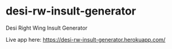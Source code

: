 # desi-rw-insult-generator
Desi Right Wing Insult Generator

Live app here: https://desi-rw-insult-generator.herokuapp.com/
